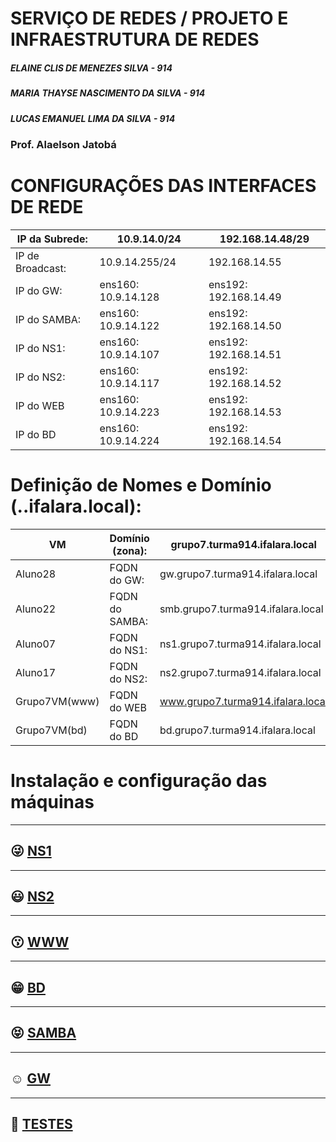 # SERVIÇO DE REDES / PROJETO E INFRAESTRUTURA DE REDES

##### ELAINE CLIS DE MENEZES SILVA - 914
##### MARIA THAYSE NASCIMENTO DA SILVA - 914
##### LUCAS EMANUEL LIMA DA SILVA - 914

### Prof. Alaelson Jatobá

# CONFIGURAÇÕES DAS INTERFACES DE REDE

| IP da Subrede:  |  10.9.14.0/24  | 192.168.14.48/29  | 
| ------------------- | ------------------- | ------------------- |
|IP de Broadcast: |  10.9.14.255/24 | 192.168.14.55 | 
|IP do GW:| ens160: 10.9.14.128 | ens192: 192.168.14.49| 
|IP do SAMBA:| ens160: 10.9.14.122 | ens192: 192.168.14.50| 
|IP do NS1: | ens160: 10.9.14.107 | ens192: 192.168.14.51| 
|IP do NS2:| ens160: 10.9.14.117| ens192: 192.168.14.52| 
|IP do WEB | ens160: 10.9.14.223 | ens192: 192.168.14.53|
|IP do BD| ens160: 10.9.14.224 | ens192: 192.168.14.54|


# Definição de Nomes e Domínio (<grupo>.<turma>.ifalara.local):
	
| VM  |  Domínio (zona): | grupo7.turma914.ifalara.local  | 
| ------------------- | ------------------- | ------------------- |
|Aluno28 |  FQDN do GW: | gw.grupo7.turma914.ifalara.local | 
|Aluno22| FQDN do SAMBA: | smb.grupo7.turma914.ifalara.local| 
|Aluno07| FQDN do NS1:| ns1.grupo7.turma914.ifalara.local| 
|Aluno17 | FQDN do NS2: | ns2.grupo7.turma914.ifalara.local| 
|Grupo7VM(www)| FQDN do WEB| www.grupo7.turma914.ifalara.local| 
|Grupo7VM(bd) | FQDN do BD | bd.grupo7.turma914.ifalara.local|	
	



	
# Instalação e configuração das máquinas

	
---

 ## :stuck_out_tongue_winking_eye: [NS1](https://github.com/NanyDesu/Trabalho_final_Sred/tree/main/NS1)	
	
---


## :smiley: [NS2](https://github.com/NanyDesu/Trabalho_final_Sred/tree/main/NS2)	


---

	
## :kissing: [WWW](https://github.com/NanyDesu/Trabalho_final_Sred/tree/main/WWW)	
	
	
---

## :grin: [BD](https://github.com/NanyDesu/Trabalho_final_Sred/tree/main/BD)
	
---

## :stuck_out_tongue_closed_eyes: [SAMBA](https://github.com/NanyDesu/Trabalho_final_Sred/tree/main/SAMBA)	

	
---
	
	
## :relaxed: [GW](https://github.com/NanyDesu/Trabalho_final_Sred/tree/main/GW)
	
	
---

	
## :grimacing: [TESTES](https://github.com/NanyDesu/Trabalho_final_Sred/tree/main/images/teste)
	
	

